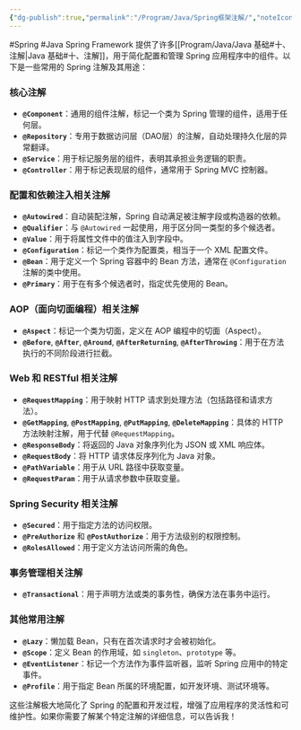 ```yaml
---
{"dg-publish":true,"permalink":"/Program/Java/Spring框架注解/","noteIcon":"","created":"2025-03-06T21:28:25.977+08:00"}
---
```


#Spring #Java
Spring Framework 提供了许多[[Program/Java/Java 基础#十、注解\|Java 基础#十、注解]]，用于简化配置和管理 Spring 应用程序中的组件。以下是一些常用的 Spring 注解及其用途：

### 核心注解
- **`@Component`**：通用的组件注解，标记一个类为 Spring 管理的组件，适用于任何层。
- **`@Repository`**：专用于数据访问层（DAO层）的注解，自动处理持久化层的异常翻译。
- **`@Service`**：用于标记服务层的组件，表明其承担业务逻辑的职责。
- **`@Controller`**：用于标记表现层的组件，通常用于 Spring MVC 控制器。

### 配置和依赖注入相关注解
- **`@Autowired`**：自动装配注解，Spring 自动满足被注解字段或构造器的依赖。
- **`@Qualifier`**：与 `@Autowired` 一起使用，用于区分同一类型的多个候选者。
- **`@Value`**：用于将属性文件中的值注入到字段中。
- **`@Configuration`**：标记一个类作为配置类，相当于一个 XML 配置文件。
- **`@Bean`**：用于定义一个 Spring 容器中的 Bean 方法，通常在 `@Configuration` 注解的类中使用。
- **`@Primary`**：用于在有多个候选者时，指定优先使用的 Bean。
  
### AOP（面向切面编程）相关注解
- **`@Aspect`**：标记一个类为切面，定义在 AOP 编程中的切面（Aspect）。
- **`@Before`**, **`@After`**, **`@Around`**, **`@AfterReturning`**, **`@AfterThrowing`**：用于在方法执行的不同阶段进行拦截。
  
### Web 和 RESTful 相关注解
- **`@RequestMapping`**：用于映射 HTTP 请求到处理方法（包括路径和请求方法）。
- **`@GetMapping`**, **`@PostMapping`**, **`@PutMapping`**, **`@DeleteMapping`**：具体的 HTTP 方法映射注解，用于代替 `@RequestMapping`。
- **`@ResponseBody`**：将返回的 Java 对象序列化为 JSON 或 XML 响应体。
- **`@RequestBody`**：将 HTTP 请求体反序列化为 Java 对象。
- **`@PathVariable`**：用于从 URL 路径中获取变量。
- **`@RequestParam`**：用于从请求参数中获取变量。

### Spring Security 相关注解
- **`@Secured`**：用于指定方法的访问权限。
- **`@PreAuthorize`** 和 **`@PostAuthorize`**：用于方法级别的权限控制。
- **`@RolesAllowed`**：用于定义方法访问所需的角色。

### 事务管理相关注解
- **`@Transactional`**：用于声明方法或类的事务性，确保方法在事务中运行。

### 其他常用注解
- **`@Lazy`**：懒加载 Bean，只有在首次请求时才会被初始化。
- **`@Scope`**：定义 Bean 的作用域，如 `singleton`、`prototype` 等。
- **`@EventListener`**：标记一个方法作为事件监听器，监听 Spring 应用中的特定事件。
- **`@Profile`**：用于指定 Bean 所属的环境配置，如开发环境、测试环境等。

这些注解极大地简化了 Spring 的配置和开发过程，增强了应用程序的灵活性和可维护性。如果你需要了解某个特定注解的详细信息，可以告诉我！